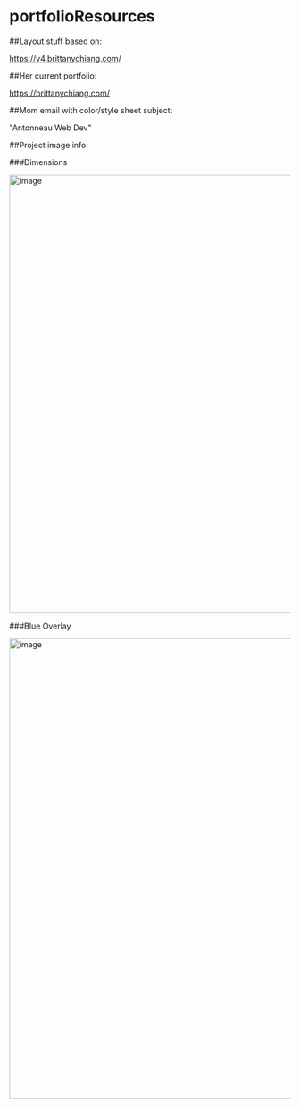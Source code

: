 # portfolioResources

##Layout stuff based on:

https://v4.brittanychiang.com/

##Her current portfolio:

https://brittanychiang.com/

##Mom email with color/style sheet subject:

"Antonneau Web Dev"

##Project image info:

###Dimensions

<img width="786" alt="image" src="https://github.com/bantonneau/portfolioResources/assets/109747300/3c228439-e59f-4ece-b2de-73b65288bcaa">

###Blue Overlay

<img width="825" alt="image" src="https://github.com/bantonneau/portfolioResources/assets/109747300/fdbed32c-5034-49fa-83a5-64521df592b2">

